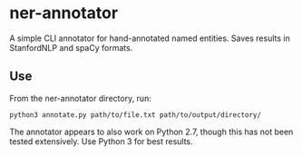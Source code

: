 # ner-annotator
A simple CLI annotator for hand-annotated named entities. Saves results in StanfordNLP and spaCy formats.


## Use
From the ner-annotator directory, run:
```
python3 annotate.py path/to/file.txt path/to/output/directory/
```
The annotator appears to also work on Python 2.7, though this has not been tested extensively. Use Python 3 for best results.

